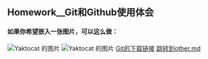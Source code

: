## Homework__Git和Github使用体会
#### 如果你希望嵌入一张图片，可以这么做：
 
![Yaktocat 的图片](https://github.com/zhj0415/Homework/blob/main/Xinghua.JPG)
![Yaktocat 的图片](https://octodex.github.com/scubatocat/)
[Git的下载链接](https://git-scm.com/)
[跳转到other.md](./other.md)
